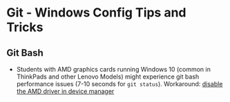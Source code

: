 # Git - Windows Config Tips and Tricks

## Git Bash

* Students with AMD graphics cards running Windows 10 (common in ThinkPads and other Lenovo Models) might experience git bash performance issues (7-10 seconds for `git status`).
Workaround: [disable the AMD driver in device manager](https://stackoverflow.com/questions/42888024/git-bashmintty-is-extremely-slow-on-windows-10-os)

